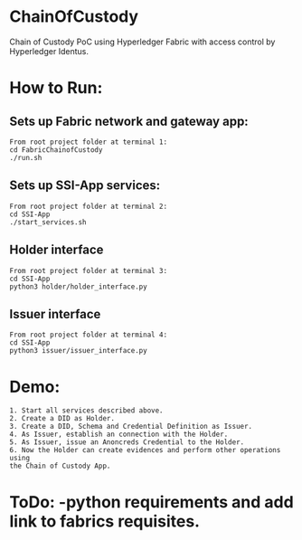 # ChainOfCustody
Chain of Custody PoC using Hyperledger Fabric with access control by Hyperledger Identus.


# How to Run:
## Sets up Fabric network and gateway app:
    From root project folder at terminal 1:
    cd FabricChainofCustody
    ./run.sh


## Sets up SSI-App services:
    From root project folder at terminal 2:
    cd SSI-App
    ./start_services.sh 

## Holder interface
    From root project folder at terminal 3:
    cd SSI-App
    python3 holder/holder_interface.py

## Issuer interface
    From root project folder at terminal 4:
    cd SSI-App
    python3 issuer/issuer_interface.py

# Demo:
    1. Start all services described above.
    2. Create a DID as Holder.
    3. Create a DID, Schema and Credential Definition as Issuer.
    4. As Issuer, establish an connection with the Holder.
    5. As Issuer, issue an Anoncreds Credential to the Holder.
    6. Now the Holder can create evidences and perform other operations using
    the Chain of Custody App.

# ToDo:  -python requirements and add link to fabrics requisites.